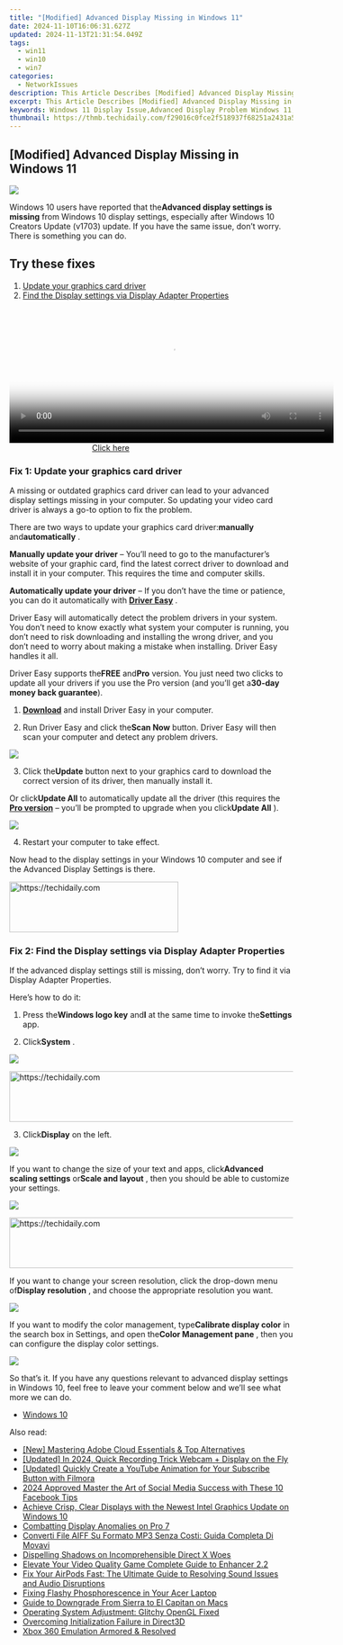 ```yaml
---
title: "[Modified] Advanced Display Missing in Windows 11"
date: 2024-11-10T16:06:31.627Z
updated: 2024-11-13T21:31:54.049Z
tags:
  - win11
  - win10
  - win7
categories:
  - NetworkIssues
description: This Article Describes [Modified] Advanced Display Missing in Windows 11
excerpt: This Article Describes [Modified] Advanced Display Missing in Windows 11
keywords: Windows 11 Display Issue,Advanced Display Problem Windows 11,Missing Advanced Settings in Windows 11,Unsupported Features in Windows 11,Display Configuration Missing in Windows 11,Troubleshooting Advanced Display Missing in Windows 11,Resolving Missing Display Options in Windows 11
thumbnail: https://thmb.techidaily.com/f29016c0fce2f518937f68251a2431a5f707a01cf190eb7eb7552fa0f6fd65d9.jpg
---
```


## [Modified] Advanced Display Missing in Windows 11

![](https://images.drivereasy.com/wp-content/uploads/2019/08/image-401.png)

 Windows 10 users have reported that the**Advanced display settings is missing** from Windows 10 display settings, especially after Windows 10 Creators Update (v1703) update. If you have the same issue, don’t worry. There is something you can do.

## Try these fixes

1. [Update your graphics card driver](#m1)
2. [Find the Display settings via Display Adapter Properties](#m2)

<!-- affiliate ads begin -->
<span id="1983474">
					<video width="576" height="240" style="cursor:pointer"
           poster="//a.impactradius-go.com/display-clicktoplayimage/1983474.png"
           onclick="if(!this.playClicked){this.play();this.setAttribute('controls',true);this.playClicked=true;}">
	   <source src="//a.impactradius-go.com/display-ad/22993-1983474">
	   <img src="//a.impactradius-go.com/display-clicktoplayimage/1983474.png" style="border: none; height: 100%; width: 100%; object-fit: contain">
	</video>
	<div style="width:360px;text-align:center"><a href="javascript:window.open(decodeURIComponent('https%3A%2F%2Fhomestyler.sjv.io%2Fc%2F5597632%2F1983474%2F22993'), '_blank');void(0);">Click here</a></div>
</span>
<img height="0" width="0" src="https://imp.pxf.io/i/5597632/1983474/22993" style="position:absolute;visibility:hidden;" border="0" />
<!-- affiliate ads end -->

### Fix 1: Update your graphics card driver

 A missing or outdated graphics card driver can lead to your advanced display settings missing in your computer. So updating your video card driver is always a go-to option to fix the problem.

 There are two ways to update your graphics card driver:**manually** and**automatically** .

**Manually update your driver** – You’ll need to go to the manufacturer’s website of your graphic card, find the latest correct driver to download and install it in your computer. This requires the time and computer skills.

**Automatically update your driver** – If you don’t have the time or patience, you can do it automatically with **[Driver Easy](https://tools.techidaily.com/drivereasy/download/)**  .

 Driver Easy will automatically detect the problem drivers in your system. You don’t need to know exactly what system your computer is running, you don’t need to risk downloading and installing the wrong driver, and you don’t need to worry about making a mistake when installing. Driver Easy handles it all.

 Driver Easy supports the**FREE** and**Pro** version. You just need two clicks to update all your drivers if you use the Pro version (and you’ll get a**30-day money back guarantee**).

 1) **[Download](https://tools.techidaily.com/drivereasy/download/)**  and install Driver Easy in your computer.

 2) Run Driver Easy and click the**Scan Now** button. Driver Easy will then scan your computer and detect any problem drivers.

![](https://images.drivereasy.com/wp-content/uploads/2019/08/image-392.png)

 3) Click the**Update** button next to your graphics card to download the correct version of its driver, then manually install it.

 Or click**Update All** to automatically update all the driver (this requires the **[Pro version](https://tools.techidaily.com/drivereasy/download/)**  – you’ll be prompted to upgrade when you click**Update All** ).

![](https://images.drivereasy.com/wp-content/uploads/2019/08/image-393.png)

4) Restart your computer to take effect.

 Now head to the display settings in your Windows 10 computer and see if the Advanced Display Settings is there.

<!-- affiliate ads begin -->
<a href="https://aligracehair.sjv.io/c/5597632/2135370/19272" target="_top" id="2135370">
  <img src="//a.impactradius-go.com/display-ad/19272-2135370" border="0" alt="https://techidaily.com" width="300" height="90"/>
</a>
<img height="0" width="0" src="https://aligracehair.sjv.io/i/5597632/2135370/19272" style="position:absolute;visibility:hidden;" border="0" />
<!-- affiliate ads end -->

### Fix 2: Find the Display settings via Display Adapter Properties

 If the advanced display settings still is missing, don’t worry. Try to find it via Display Adapter Properties.

Here’s how to do it:

 1) Press the**Windows logo key** and**I** at the same time to invoke the**Settings** app.

 2) Click**System** .

![](https://images.drivereasy.com/wp-content/uploads/2019/08/image-394.png)

<!-- affiliate ads begin -->
<a href="https://aligracehair.sjv.io/c/5597632/1915870/19272" target="_top" id="1915870">
  <img src="//a.impactradius-go.com/display-ad/19272-1915870" border="0" alt="https://techidaily.com" width="728" height="90"/>
</a>
<img height="0" width="0" src="https://aligracehair.sjv.io/i/5597632/1915870/19272" style="position:absolute;visibility:hidden;" border="0" />
<!-- affiliate ads end -->

 3) Click**Display** on the left.

![](https://images.drivereasy.com/wp-content/uploads/2019/08/image-395.png)

 If you want to change the size of your text and apps, click**Advanced scaling settings** or**Scale and layout** , then you should be able to customize your settings.

![](https://images.drivereasy.com/wp-content/uploads/2019/08/image-396.png)

<!-- affiliate ads begin -->
<a href="https://appsumo.8odi.net/c/5597632/2037356/7443" target="_top" id="2037356">
  <img src="//a.impactradius-go.com/display-ad/7443-2037356" border="0" alt="https://techidaily.com" width="728" height="90"/>
</a>
<img height="0" width="0" src="https://appsumo.8odi.net/i/5597632/2037356/7443" style="position:absolute;visibility:hidden;" border="0" />
<!-- affiliate ads end -->

 If you want to change your screen resolution, click the drop-down menu of**Display resolution** , and choose the appropriate resolution you want.

![](https://images.drivereasy.com/wp-content/uploads/2019/08/image-397.png)

 If you want to modify the color management, type**Calibrate display color** in the search box in Settings, and open the**Color Management pane** , then you can configure the display color settings.

![](https://images.drivereasy.com/wp-content/uploads/2019/08/image-399.png)

 So that’s it. If you have any questions relevant to advanced display settings in Windows 10, feel free to leave your comment below and we’ll see what more we can do.

* [Windows 10](https://tools.techidaily.com/drivereasy/download/)

<ins class="adsbygoogle"
     style="display:block"
     data-ad-format="autorelaxed"
     data-ad-client="ca-pub-7571918770474297"
     data-ad-slot="1223367746"></ins>

<ins class="adsbygoogle"
     style="display:block"
     data-ad-client="ca-pub-7571918770474297"
     data-ad-slot="8358498916"
     data-ad-format="auto"
     data-full-width-responsive="true"></ins>

<span class="atpl-alsoreadstyle">Also read:</span>
<div><ul>
<li><a href="https://some-skills.techidaily.com/new-mastering-adobe-cloud-essentials-and-top-alternatives/"><u>[New] Mastering Adobe Cloud Essentials & Top Alternatives</u></a></li>
<li><a href="https://on-screen-recording.techidaily.com/updated-in-2024-quick-recording-trick-webcam-plus-display-on-the-fly/"><u>[Updated] In 2024, Quick Recording Trick Webcam + Display on the Fly</u></a></li>
<li><a href="https://youtube-lab.techidaily.com/ed-quickly-create-a-youtube-animation-for-your-subscribe-button-with-filmora/"><u>[Updated] Quickly Create a YouTube Animation for Your Subscribe Button with Filmora</u></a></li>
<li><a href="https://facebook-video-recording.techidaily.com/2024-approved-master-the-art-of-social-media-success-with-these-10-facebook-tips/"><u>2024 Approved Master the Art of Social Media Success with These 10 Facebook Tips</u></a></li>
<li><a href="https://network-issues.techidaily.com/1719974359536-achieve-crisp-clear-displays-with-the-newest-intel-graphics-update-on-windows-10/"><u>Achieve Crisp, Clear Displays with the Newest Intel Graphics Update on Windows 10</u></a></li>
<li><a href="https://network-issues.techidaily.com/combatting-display-anomalies-on-pro-7/"><u>Combatting Display Anomalies on Pro 7</u></a></li>
<li><a href="https://blog-min.techidaily.com/converti-file-aiff-su-formato-mp3-senza-costi-guida-completa-di-movavi/"><u>Converti File AIFF Su Formato MP3 Senza Costi: Guida Completa Di Movavi</u></a></li>
<li><a href="https://network-issues.techidaily.com/dispelling-shadows-on-incomprehensible-direct-x-woes/"><u>Dispelling Shadows on Incomprehensible Direct X Woes</u></a></li>
<li><a href="https://extra-lessons.techidaily.com/elevate-your-video-quality-game-complete-guide-to-enhancer-22/"><u>Elevate Your Video Quality Game Complete Guide to Enhancer 2.2</u></a></li>
<li><a href="https://fox-that.techidaily.com/fix-your-airpods-fast-the-ultimate-guide-to-resolving-sound-issues-and-audio-disruptions/"><u>Fix Your AirPods Fast: The Ultimate Guide to Resolving Sound Issues and Audio Disruptions</u></a></li>
<li><a href="https://network-issues.techidaily.com/fixing-flashy-phosphorescence-in-your-acer-laptop/"><u>Fixing Flashy Phosphorescence in Your Acer Laptop</u></a></li>
<li><a href="https://vp-tips.techidaily.com/guide-to-downgrade-from-sierra-to-el-capitan-on-macs/"><u>Guide to Downgrade From Sierra to El Capitan on Macs</u></a></li>
<li><a href="https://network-issues.techidaily.com/operating-system-adjustment-glitchy-opengl-fixed/"><u>Operating System Adjustment: Glitchy OpenGL Fixed</u></a></li>
<li><a href="https://network-issues.techidaily.com/overcoming-initialization-failure-in-direct3d/"><u>Overcoming Initialization Failure in Direct3D</u></a></li>
<li><a href="https://network-issues.techidaily.com/xbox-360-emulation-armored-and-resolved/"><u>Xbox 360 Emulation Armored & Resolved</u></a></li>
</ul></div>


